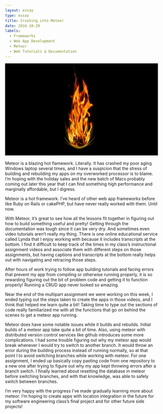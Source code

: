 ```yaml
---
layout: essay
type: essay
title: Crashing into Meteor
date: 2016-10-20
labels:
  - Frameworks
  - Web App Development
  - Meteor
  - Web Tutorials & Documentation
---
```


<img class="ui medium left floated rounded image" src="../images/meteor.jpg">

Meteor is a blazing hot flamework. Literally. It has crashed my poor aging Windows laptop several times, and I have a suspicion that the stress of building and rebuilding my apps on my overworked processor is to blame. I’m hoping with the holiday sales and the new batch of Macs probably coming out later this year that I can find something high performance and marginally affordable, but I digress.

Meteor is a hot framework. I’ve heard of other web app frameworks before like Ruby on Rails or cakePHP, but have never really worked with them. Until now.

With Meteor, it’s great to see how all the lessons fit together in figuring out how to build something useful and pretty! Getting through the documentation was tough since it can be very dry. And sometimes even video tutorials aren’t really my thing. There is one online educational service called Lynda that I enjoy working with because it includes transcripts at the bottom. I find it difficult to keep track of the times in my class’s instructional assignment videos and associate them with different steps on those assignments, but having captions and transcripts at the bottom really helps out with navigating and retracing those steps.

After hours of work trying to follow app building tutorials and facing errors that prevent my app from compiling or otherwise running properly, it is so rewarding figuring out the bit of problem code and getting it to function properly! Running a CRUD app never looked so amazing.

Near the end of the multipart assignment we were working on this week, I ended typing out the steps taken to create the apps in those videos, and I think that helped me learn quite a bit! Taking time to type out the sections of code really familiarized me with all the functions that go on behind the scenes to get a meteor app running.

Meteor does have some notable issues while it builds and rebuilds. Initial builds of a meteor app take quite a bit of time. Also, using meteor with distributed version control services like github introduces some more complications. I had some trouble figuring out why my meteor app would break whenever I would try to switch to another branch. It would throw an error during the building process instead of running normally, so at that point I to avoid switching branches while working with meteor. For one assignment, I ended up basically copy pasting code from one repository to a new one after trying to figure out why my app kept throwing errors after a branch switch. I finally learned about resetting the database in meteor before switching branches, and with that knowledge, was able to safely switch between branches.

I’m very happy with the progress I’ve made gradually learning more about meteor. I’m hoping to create apps with location integration in the future for my software engineering class’s final project and for other future side projects!
